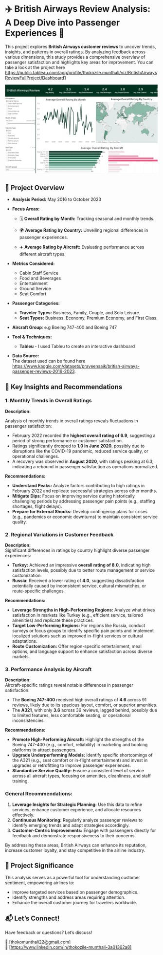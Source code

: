# ✈️ British Airways Review Analysis: A Deep Dive into Passenger Experiences 🌟  

This project explores **British Airways customer reviews** to uncover trends, insights, and patterns in overall ratings. By analyzing feedback across various dimensions, this study provides a comprehensive overview of passenger satisfaction and highlights key areas for improvement. You can take a look at the project here https://public.tableau.com/app/profile/thokozile.munthali/viz/BritishAirwaysReviewFullProject/Dashboard1 


![Alt text](https://github.com/Thokozile23/Tableu-Projects/blob/fc27b1d260fb5b38bd0c4737a135198d1f9a479f/British%20Airways%20Review%20Full%20Project/BA%20reviews.png)



## 📌 **Project Overview**  

- **Analysis Period:** May 2016 to October 2023  

- **Focus Areas:**  

   - 🗓️ **Overall Rating by Month:** Tracking seasonal and monthly trends.  

  - 🌍 **Average Rating by Country:** Unveiling regional differences in passenger experiences.  

  - ✈️ **Average Rating by Aircraft:** Evaluating performance across different aircraft types.  

- **Metrics Considered:**  

  - Cabin Staff Service  
  - Food and Beverages  
  - Entertainment  
  - Ground Service  
  - Seat Comfort  

- **Passenger Categories:**  
  - **Traveler Types:** Business, Family, Couple, and Solo Leisure.  
  - **Seat Types:** Business, Economy, Premium Economy, and First Class.

- **Aircraft Group**: e.g Boeing 747-400 and Boeing 747


- **Tool & Techniques:**  
  - **Tableu** - I used Tableu to create an interactive dashboard 

- **Data Source:**  
  The dataset used can be found here https://www.kaggle.com/datasets/praveensaik/british-airways-passenger-reviews-2016-2023.  


## 🎯 **Key Insights and Recommendations**  

### **1. Monthly Trends in Overall Ratings**  

**Description:** 

Analysis of monthly trends in overall ratings reveals fluctuations in passenger satisfaction:  
- February 2022 recorded the **highest overall rating of 6.9**, suggesting a period of strong performance or customer satisfaction.  
- Ratings significantly dropped to **1.0 in June 2020**, possibly due to disruptions like the COVID-19 pandemic, reduced service quality, or operational challenges.  
- A recovery was observed in **August 2020**, with ratings peaking at 6.3, indicating a rebound in passenger satisfaction as operations normalized.  

**Recommendations:**  

- **Understand Peaks:** Analyze factors contributing to high ratings in February 2022 and replicate successful strategies across other months.  
- **Mitigate Dips:** Focus on improving service during historically challenging periods by addressing passenger pain points (e.g., staffing shortages, flight delays).  
- **Prepare for External Shocks:** Develop contingency plans for crises (e.g., pandemics or economic downturns) to maintain consistent service quality.  

### **2. Regional Variations in Customer Feedback**  

**Description:**  
Significant differences in ratings by country highlight diverse passenger experiences:  
- **Turkey:** Achieved an impressive **overall rating of 8.0**, indicating high satisfaction levels, possibly due to better route management or service customization.  
- **Russia:** Received a lower rating of **4.0**, suggesting dissatisfaction potentially caused by inconsistent service, cultural mismatches, or route-specific challenges.  

**Recommendations:**  

- **Leverage Strengths in High-Performing Regions:** Analyze what drives satisfaction in markets like Turkey (e.g., efficient service, tailored amenities) and replicate these practices.  
- **Target Low-Performing Regions:** For regions like Russia, conduct surveys or focus groups to identify specific pain points and implement localized solutions such as improved in-flight services or cultural adaptations.  
- **Route Customization:** Offer region-specific entertainment, meal options, and language support to enhance satisfaction across diverse markets.  

### **3. Performance Analysis by Aircraft**  

**Description:**  
Aircraft-specific ratings reveal notable differences in passenger satisfaction:  
- The **Boeing 747-400** received high overall ratings of **4.6** across 91 reviews, likely due to its spacious layout, comfort, or superior amenities.  
- The **A321**, with only **3.6** across 36 reviews, lagged behind, possibly due to limited features, less comfortable seating, or operational inconsistencies.  

**Recommendations:**  

- **Promote High-Performing Aircraft:** Highlight the strengths of the Boeing 747-400 (e.g., comfort, reliability) in marketing and booking platforms to attract passengers.  
- **Upgrade Underperforming Models:** Identify specific shortcomings of the A321 (e.g., seat comfort or in-flight entertainment) and invest in upgrades or retrofitting to improve passenger experiences.  
- **Standardize Service Quality:** Ensure a consistent level of service across all aircraft types, focusing on amenities, cleanliness, and staff training.  

### **General Recommendations:**  

1. **Leverage Insights for Strategic Planning:** Use this data to refine services, enhance customer experience, and allocate resources effectively.  
2. **Continuous Monitoring:** Regularly analyze passenger reviews to identify emerging trends and adapt strategies accordingly.  
3. **Customer-Centric Improvements:** Engage with passengers directly for feedback and demonstrate responsiveness to their concerns.  

By addressing these areas, British Airways can enhance its reputation, increase customer loyalty, and stay competitive in the airline industry.


## 🌟 **Project Significance**  

This analysis serves as a powerful tool for understanding customer sentiment, empowering airlines to:  
- Improve targeted services based on passenger demographics.  
- Identify strengths and address areas requiring attention.  
- Enhance the overall customer journey for travelers worldwide.  


## 📬 **Let’s Connect!**  

Have feedback or questions? Let’s discuss!  

📧 [thokomunthali22@gmail.com]  
💼 [https://www.linkedin.com/in/thokozile-munthali-3a01362a8]  

